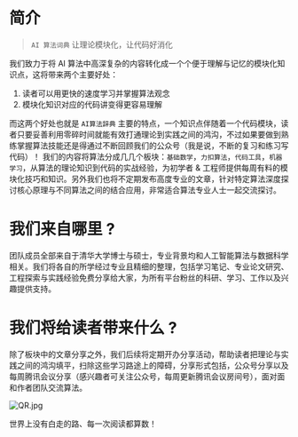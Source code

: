 # 简介
> `AI 算法词典` 让理论模块化，让代码好消化

我们致力于将 AI 算法中高深复杂的内容转化成一个个便于理解与记忆的模块化知识点，这将带来两个主要好处：

1. 读者可以用更快的速度学习并掌握算法观念
2. 模块化知识对应的代码讲变得更容易理解

而这两个好处也就是 `AI算法辞典` 主要的特点，一个知识点伴随着一个代码模块，读者只要妥善利用零碎时间就能有效打通理论到实践之间的鸿沟，不过如果要做到熟练掌握算法技能还是得通过不断回顾我们的公众号（我是说，不断的复习和练习写代码）！ 我们的内容将算法分成几几个板块：`基础数学`，`力扣算法`，`代码工具`，`机器学习`，从算法的理论知识到代码的实战经验，为初学者 & 工程师提供每周有料的模块化技巧和知识。另外我们也将不定期发布高度专业的文章，针对特定算法深度探讨核心原理与不同算法之间的结合应用，非常适合算法专业人士一起交流探讨。



# 我们来自哪里 ?
团队成员全部来自于清华大学博士与硕士，专业背景均和人工智能算法与数据科学相关。我们将各自的所学经过专业且精细的整理，包括学习笔记、专业论文研究、工程探索与实践经验免费分享给大家，为所有平台粉丝的科研、学习、工作以及兴趣提供支持。



# 我们将给读者带来什么 ?
除了板块中的文章分享之外，我们后续将定期开办分享活动，帮助读者把理论与实践之间的鸿沟填平，扫除这些学习路途上的障碍，分享形式包括，公众号分享以及每周腾讯会议分享（感兴趣者可关注公众号，每周更新腾讯会议房间号），面对面和作者团队交流算法。

![QR.jpg](https://github.com/khle08/algo-dictionary/tree/master/pics/QR.jpg)

世界上没有白走的路、每一次阅读都算数！